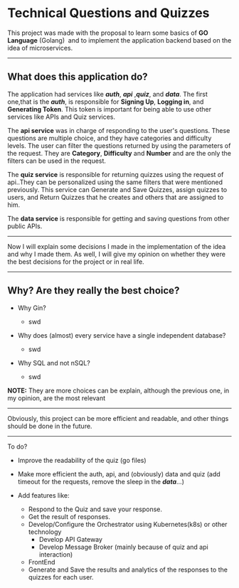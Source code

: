 # Technical Questions and Quizzes

This project was made with the proposal to learn some basics of **GO Language** (Golang)  and to implement the application backend based on the idea of microservices.
___
## What does this application do?
The application had services like ***auth***, ***api*** ,***quiz***, and ***data***. The first one,that is the ***auth***, is responsible for **Signing Up**, **Logging in**, and **Generating Token**. This token is important for being able to use other services like APIs and Quiz services.

The **api service** was in charge of responding to the user's questions. These questions are multiple choice, and they have categories and difficulty levels. The user can filter the questions returned by using the parameters of the request. They are **Category**, **Difficulty** and  **Number** and are the only the filters can be used in the request.

The **quiz service** is responsible for returning quizzes using the request of api..They can be personalized using the same filters that were mentioned previously. This service can Generate and Save Quizzes, assign quizzes to users, and Return Quizzes that he creates and others that are assigned to him.

The **data service** is responsible for getting and saving questions from other public APIs.

---

Now I will explain some decisions I made in the implementation of the idea and why I made them. As well, I will give my opinion on whether they were the best decisions for the project or in real life.

---

## Why? Are they really the best choice?

- Why Gin?
    -  swd

- Why does (almost) every service have a single independent database?
    - swd

- Why SQL and not nSQL?
    - swd

**NOTE:** They are more choices can be explain, although the previous one, in my opinion, are the most relevant 

---

Obviously, this project can be more efficient and readable, and other things should be done in the future.

---
To do?

- Improve the readability of the quiz (go files)

- Make more efficient the auth, api, and (obviously) data and quiz (add timeout for the requests, remove the sleep in the ***data***...)

- Add features like:
    - Respond to the Quiz and save your response.
    - Get the result of responses.
    - Develop/Configure the Orchestrator using Kubernetes(k8s) or other technology 
        - Develop API Gateway
        - Develop Message Broker (mainly because of quiz and api interaction)
    - FrontEnd
    - Generate and Save the results and analytics of the responses to the quizzes for each user.










